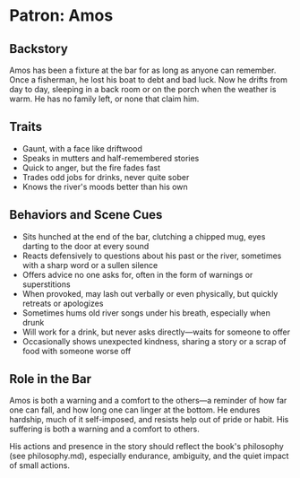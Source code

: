 # Patron: Amos

## Backstory

Amos has been a fixture at the bar for as long as anyone can remember. Once a fisherman, he lost his boat to debt and bad luck. Now he drifts from day to day, sleeping in a back room or on the porch when the weather is warm. He has no family left, or none that claim him.

## Traits

- Gaunt, with a face like driftwood
- Speaks in mutters and half-remembered stories
- Quick to anger, but the fire fades fast
- Trades odd jobs for drinks, never quite sober
- Knows the river's moods better than his own

## Behaviors and Scene Cues

- Sits hunched at the end of the bar, clutching a chipped mug, eyes darting to the door at every sound
- Reacts defensively to questions about his past or the river, sometimes with a sharp word or a sullen silence
- Offers advice no one asks for, often in the form of warnings or superstitions
- When provoked, may lash out verbally or even physically, but quickly retreats or apologizes
- Sometimes hums old river songs under his breath, especially when drunk
- Will work for a drink, but never asks directly—waits for someone to offer
- Occasionally shows unexpected kindness, sharing a story or a scrap of food with someone worse off

## Role in the Bar

Amos is both a warning and a comfort to the others—a reminder of how far one can fall, and how long one can linger at the bottom. He endures hardship, much of it self-imposed, and resists help out of pride or habit. His suffering is both a warning and a comfort to others.

His actions and presence in the story should reflect the book's philosophy (see philosophy.md), especially endurance, ambiguity, and the quiet impact of small actions. 